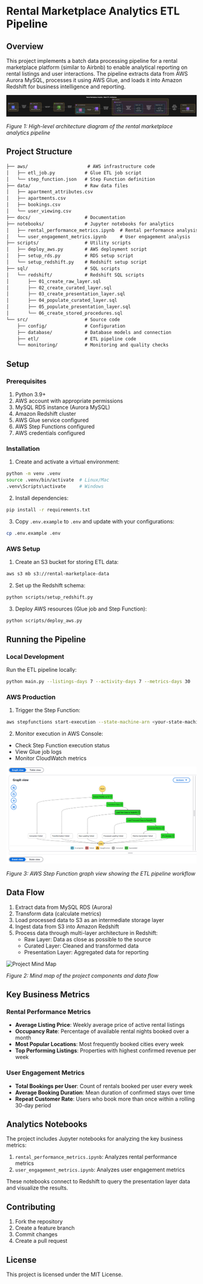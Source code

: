 # Rental Marketplace Analytics ETL Pipeline

## Overview

This project implements a batch data processing pipeline for a rental marketplace platform (similar to Airbnb) to enable analytical reporting on rental listings and user interactions. The pipeline extracts data from AWS Aurora MySQL, processes it using AWS Glue, and loads it into Amazon Redshift for business intelligence and reporting.

![Rental Marketplace Analytics Architecture Diagram](docs/images/rental_marketplace_analytics_architecture_diagram.png)

*Figure 1: High-level architecture diagram of the rental marketplace analytics pipeline*

## Project Structure

```markdown
├── aws/                      # AWS infrastructure code
│   ├── etl_job.py           # Glue ETL job script
│   └── step_function.json   # Step Function definition
├── data/                    # Raw data files
│   ├── apartment_attributes.csv
│   ├── apartments.csv
│   ├── bookings.csv
│   └── user_viewing.csv
├── docs/                    # Documentation
├── notebooks/               # Jupyter notebooks for analytics
│   ├── rental_performance_metrics.ipynb  # Rental performance analysis
│   └── user_engagement_metrics.ipynb     # User engagement analysis
├── scripts/                 # Utility scripts
│   ├── deploy_aws.py        # AWS deployment script
│   ├── setup_rds.py         # RDS setup script
│   └── setup_redshift.py    # Redshift setup script
├── sql/                     # SQL scripts
│   └── redshift/            # Redshift SQL scripts
│       ├── 01_create_raw_layer.sql
│       ├── 02_create_curated_layer.sql
│       ├── 03_create_presentation_layer.sql
│       ├── 04_populate_curated_layer.sql
│       ├── 05_populate_presentation_layer.sql
│       └── 06_create_stored_procedures.sql
└── src/                     # Source code
    ├── config/              # Configuration
    ├── database/            # Database models and connection
    ├── etl/                 # ETL pipeline code
    └── monitoring/          # Monitoring and quality checks
```

## Setup

### Prerequisites

1. Python 3.9+
2. AWS account with appropriate permissions
3. MySQL RDS instance (Aurora MySQL)
4. Amazon Redshift cluster
5. AWS Glue service configured
6. AWS Step Functions configured
7. AWS credentials configured

### Installation

1. Create and activate a virtual environment:

```bash
python -m venv .venv
source .venv/bin/activate  # Linux/Mac
.venv\Scripts\activate     # Windows
```

2. Install dependencies:

```bash
pip install -r requirements.txt
```

3. Copy `.env.example` to `.env` and update with your configurations:

```bash
cp .env.example .env
```

### AWS Setup

1. Create an S3 bucket for storing ETL data:

```bash
aws s3 mb s3://rental-marketplace-data
```

2. Set up the Redshift schema:

```bash
python scripts/setup_redshift.py
```

3. Deploy AWS resources (Glue job and Step Function):

```bash
python scripts/deploy_aws.py
```

## Running the Pipeline

### Local Development

Run the ETL pipeline locally:

```bash
python main.py --listings-days 7 --activity-days 7 --metrics-days 30
```

### AWS Production

1. Trigger the Step Function:

```bash
aws stepfunctions start-execution --state-machine-arn <your-state-machine-arn>
```

2. Monitor execution in AWS Console:

- Check Step Function execution status
- View Glue job logs
- Monitor CloudWatch metrics

![Step Function Graph View](docs/images/step_function_graph_view.png)

*Figure 3: AWS Step Function graph view showing the ETL pipeline workflow*

## Data Flow

1. Extract data from MySQL RDS (Aurora)
2. Transform data (calculate metrics)
3. Load processed data to S3 as an intermediate storage layer
4. Ingest data from S3 into Amazon Redshift
5. Process data through multi-layer architecture in Redshift:
   - Raw Layer: Data as close as possible to the source
   - Curated Layer: Cleaned and transformed data
   - Presentation Layer: Aggregated data for reporting

![Project Mind Map](docs/images/project_mindmap.png)

*Figure 2: Mind map of the project components and data flow*

## Key Business Metrics

### Rental Performance Metrics

- **Average Listing Price**: Weekly average price of active rental listings
- **Occupancy Rate**: Percentage of available rental nights booked over a month
- **Most Popular Locations**: Most frequently booked cities every week
- **Top Performing Listings**: Properties with highest confirmed revenue per week

### User Engagement Metrics

- **Total Bookings per User**: Count of rentals booked per user every week
- **Average Booking Duration**: Mean duration of confirmed stays over time
- **Repeat Customer Rate**: Users who book more than once within a rolling 30-day period

## Analytics Notebooks

The project includes Jupyter notebooks for analyzing the key business metrics:

1. `rental_performance_metrics.ipynb`: Analyzes rental performance metrics
2. `user_engagement_metrics.ipynb`: Analyzes user engagement metrics

These notebooks connect to Redshift to query the presentation layer data and visualize the results.

## Contributing

1. Fork the repository
2. Create a feature branch
3. Commit changes
4. Create a pull request

## License

This project is licensed under the MIT License.
